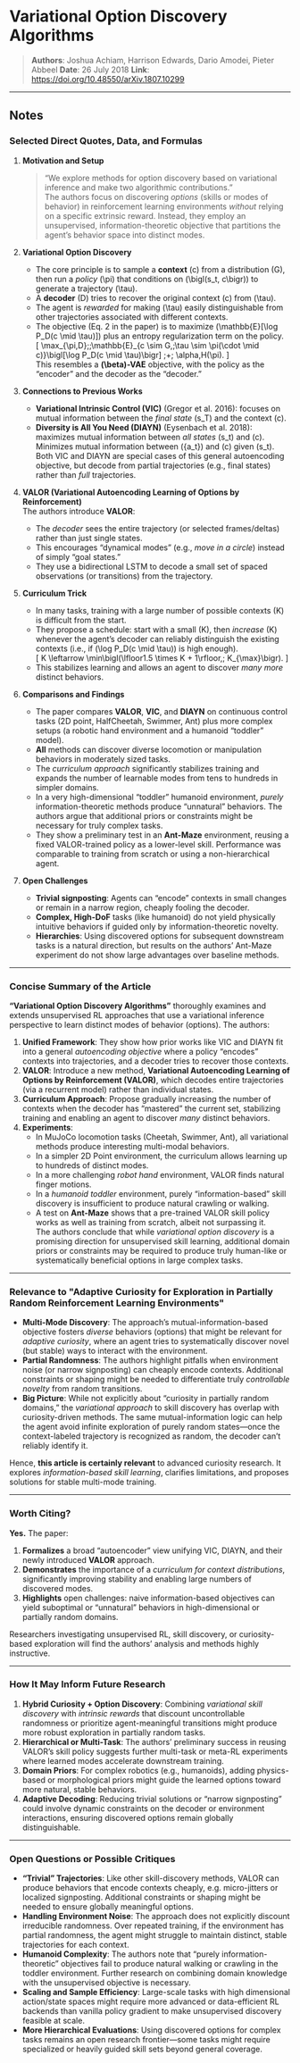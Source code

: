 # Variational Option Discovery Algorithms

> **Authors**: Joshua Achiam, Harrison Edwards, Dario Amodei, Pieter Abbeel
> **Date**: 26 July 2018
> **Link**: <https://doi.org/10.48550/arXiv.1807.10299>

---

## Notes

### Selected Direct Quotes, Data, and Formulas

1. **Motivation and Setup**  
   > “We explore methods for option discovery based on variational inference and make two algorithmic contributions.”  
   The authors focus on discovering *options* (skills or modes of behavior) in reinforcement learning environments *without* relying on a specific extrinsic reward. Instead, they employ an unsupervised, information-theoretic objective that partitions the agent’s behavior space into distinct modes.

2. **Variational Option Discovery**  
   - The core principle is to sample a **context** \(c\) from a distribution \(G\), then run a *policy* \(\pi\) that conditions on \(\bigl(s_t, c\bigr)\) to generate a trajectory \(\tau\).  
   - A **decoder** \(D\) tries to recover the original context \(c\) from \(\tau\).  
   - The agent is *rewarded* for making \(\tau\) easily distinguishable from other trajectories associated with different contexts.  
   - The objective (Eq. 2 in the paper) is to maximize \(\mathbb{E}[\log P_D(c \mid \tau)]\) plus an entropy regularization term on the policy.  
   \[
     \max_{\pi,D}\;\;\mathbb{E}_{c \sim G,\;\tau \sim \pi(\cdot \mid c)}\bigl[\log P_D(c \mid \tau)\bigr] \;+\; \alpha\,H(\pi).
   \]  
   This resembles a **\(\beta\)-VAE** objective, with the policy as the “encoder” and the decoder as the “decoder.”

3. **Connections to Previous Works**  
   - **Variational Intrinsic Control (VIC)** (Gregor et al. 2016): focuses on mutual information between the *final state* \(s_T\) and the context \(c\).  
   - **Diversity is All You Need (DIAYN)** (Eysenbach et al. 2018): maximizes mutual information between *all states* \(s_t\) and \(c\). Minimizes mutual information between \(\{a_t\}\) and \(c\) given \(s_t\).  
   Both VIC and DIAYN are special cases of this general autoencoding objective, but decode from partial trajectories (e.g., final states) rather than *full* trajectories.

4. **VALOR (Variational Autoencoding Learning of Options by Reinforcement)**  
   The authors introduce **VALOR**:  
   - The *decoder* sees the entire trajectory (or selected frames/deltas) rather than just single states.  
   - This encourages “dynamical modes” (e.g., *move in a circle*) instead of simply “goal states.”  
   - They use a bidirectional LSTM to decode a small set of spaced observations (or transitions) from the trajectory.

5. **Curriculum Trick**  
   - In many tasks, training with a large number of possible contexts \(K\) is difficult from the start.  
   - They propose a schedule: start with a small \(K\), then *increase* \(K\) whenever the agent’s decoder can reliably distinguish the existing contexts (i.e., if \(\log P_D(c \mid \tau)\) is high enough).  
   \[
     K \leftarrow \min\bigl(\lfloor1.5 \times K + 1\rfloor,\; K_{\max}\bigr).
   \]
   - This stabilizes learning and allows an agent to discover *many more* distinct behaviors.

6. **Comparisons and Findings**  
   - The paper compares **VALOR**, **VIC**, and **DIAYN** on continuous control tasks (2D point, HalfCheetah, Swimmer, Ant) plus more complex setups (a robotic hand environment and a humanoid “toddler” model).  
   - **All** methods can discover diverse locomotion or manipulation behaviors in moderately sized tasks.  
   - The *curriculum approach* significantly stabilizes training and expands the number of learnable modes from tens to hundreds in simpler domains.  
   - In a very high-dimensional “toddler” humanoid environment, *purely* information-theoretic methods produce “unnatural” behaviors. The authors argue that additional priors or constraints might be necessary for truly complex tasks.  
   - They show a preliminary test in an **Ant-Maze** environment, reusing a fixed VALOR-trained policy as a lower-level skill. Performance was comparable to training from scratch or using a non-hierarchical agent.

7. **Open Challenges**  
   - **Trivial signposting**: Agents can “encode” contexts in small changes or remain in a narrow region, cheaply fooling the decoder.  
   - **Complex, High-DoF** tasks (like humanoid) do not yield physically intuitive behaviors if guided only by information-theoretic novelty.  
   - **Hierarchies**: Using discovered options for subsequent downstream tasks is a natural direction, but results on the authors’ Ant-Maze experiment do not show large advantages over baseline methods.

---

### Concise Summary of the Article

**“Variational Option Discovery Algorithms”** thoroughly examines and extends unsupervised RL approaches that use a variational inference perspective to learn distinct modes of behavior (options). The authors:

1. **Unified Framework**: They show how prior works like VIC and DIAYN fit into a general *autoencoding objective* where a policy “encodes” contexts into trajectories, and a decoder tries to recover those contexts.  
2. **VALOR**: Introduce a new method, **Variational Autoencoding Learning of Options by Reinforcement (VALOR)**, which decodes entire trajectories (via a recurrent model) rather than individual states.  
3. **Curriculum Approach**: Propose gradually increasing the number of contexts when the decoder has “mastered” the current set, stabilizing training and enabling an agent to discover *many* distinct behaviors.  
4. **Experiments**:  
   - In MuJoCo locomotion tasks (Cheetah, Swimmer, Ant), all variational methods produce interesting multi-modal behaviors.  
   - In a simpler 2D Point environment, the curriculum allows learning up to hundreds of distinct modes.  
   - In a more challenging *robot hand* environment, VALOR finds natural finger motions.  
   - In a *humanoid toddler* environment, purely “information-based” skill discovery is insufficient to produce natural crawling or walking.  
   - A test on **Ant-Maze** shows that a pre-trained VALOR skill policy works as well as training from scratch, albeit not surpassing it.  
The authors conclude that while *variational option discovery* is a promising direction for unsupervised skill learning, additional domain priors or constraints may be required to produce truly human-like or systematically beneficial options in large complex tasks.

---

### Relevance to "Adaptive Curiosity for Exploration in Partially Random Reinforcement Learning Environments"

- **Multi-Mode Discovery**: The approach’s mutual-information-based objective fosters *diverse* behaviors (options) that might be relevant for *adaptive curiosity*, where an agent tries to systematically discover novel (but stable) ways to interact with the environment.  
- **Partial Randomness**: The authors highlight pitfalls when environment noise (or narrow signposting) can cheaply encode contexts. Additional constraints or shaping might be needed to differentiate truly *controllable novelty* from random transitions.  
- **Big Picture**: While not explicitly about “curiosity in partially random domains,” the *variational approach* to skill discovery has overlap with curiosity-driven methods. The same mutual-information logic can help the agent avoid infinite exploration of purely random states—once the context-labeled trajectory is recognized as random, the decoder can’t reliably identify it.

Hence, **this article is certainly relevant** to advanced curiosity research. It explores *information-based skill learning*, clarifies limitations, and proposes solutions for stable multi-mode training.

---

### Worth Citing?

**Yes.** The paper:

1. **Formalizes** a broad “autoencoder” view unifying VIC, DIAYN, and their newly introduced **VALOR** approach.  
2. **Demonstrates** the importance of a *curriculum for context distributions*, significantly improving stability and enabling large numbers of discovered modes.  
3. **Highlights** open challenges: naive information-based objectives can yield suboptimal or “unnatural” behaviors in high-dimensional or partially random domains.

Researchers investigating unsupervised RL, skill discovery, or curiosity-based exploration will find the authors’ analysis and methods highly instructive.

---

### How It May Inform Future Research

1. **Hybrid Curiosity + Option Discovery**: Combining *variational skill discovery* with *intrinsic rewards* that discount uncontrollable randomness or prioritize agent-meaningful transitions might produce more robust exploration in partially random tasks.  
2. **Hierarchical or Multi-Task**: The authors’ preliminary success in reusing VALOR’s skill policy suggests further multi-task or meta-RL experiments where learned modes accelerate downstream training.  
3. **Domain Priors**: For complex robotics (e.g., humanoids), adding physics-based or morphological priors might guide the learned options toward more natural, stable behaviors.  
4. **Adaptive Decoding**: Reducing trivial solutions or “narrow signposting” could involve dynamic constraints on the decoder or environment interactions, ensuring discovered options remain globally distinguishable.

---

### Open Questions or Possible Critiques

- **“Trivial” Trajectories**: Like other skill-discovery methods, VALOR can produce behaviors that encode contexts cheaply, e.g. micro-jitters or localized signposting. Additional constraints or shaping might be needed to ensure globally meaningful options.  
- **Handling Environment Noise**: The approach does not explicitly discount irreducible randomness. Over repeated training, if the environment has partial randomness, the agent might struggle to maintain distinct, stable trajectories for each context.  
- **Humanoid Complexity**: The authors note that “purely information-theoretic” objectives fail to produce natural walking or crawling in the toddler environment. Further research on combining domain knowledge with the unsupervised objective is necessary.  
- **Scaling and Sample Efficiency**: Large-scale tasks with high dimensional action/state spaces might require more advanced or data-efficient RL backends than vanilla policy gradient to make unsupervised discovery feasible at scale.  
- **More Hierarchical Evaluations**: Using discovered options for complex tasks remains an open research frontier—some tasks might require specialized or heavily guided skill sets beyond general coverage.  
